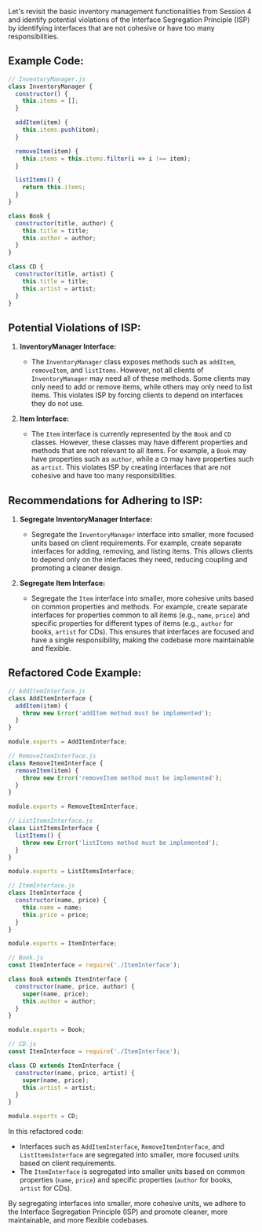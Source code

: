 Let's revisit the basic inventory management functionalities from Session 4 and identify potential violations of the Interface Segregation Principle (ISP) by identifying interfaces that are not cohesive or have too many responsibilities.

## Example Code:

```javascript
// InventoryManager.js
class InventoryManager {
  constructor() {
    this.items = [];
  }

  addItem(item) {
    this.items.push(item);
  }

  removeItem(item) {
    this.items = this.items.filter(i => i !== item);
  }

  listItems() {
    return this.items;
  }
}

class Book {
  constructor(title, author) {
    this.title = title;
    this.author = author;
  }
}

class CD {
  constructor(title, artist) {
    this.title = title;
    this.artist = artist;
  }
}
```

## Potential Violations of ISP:

1. **InventoryManager Interface:**
   - The `InventoryManager` class exposes methods such as `addItem`, `removeItem`, and `listItems`. However, not all clients of `InventoryManager` may need all of these methods. Some clients may only need to add or remove items, while others may only need to list items. This violates ISP by forcing clients to depend on interfaces they do not use.

2. **Item Interface:**
   - The `Item` interface is currently represented by the `Book` and `CD` classes. However, these classes may have different properties and methods that are not relevant to all items. For example, a `Book` may have properties such as `author`, while a `CD` may have properties such as `artist`. This violates ISP by creating interfaces that are not cohesive and have too many responsibilities.

## Recommendations for Adhering to ISP:

1. **Segregate InventoryManager Interface:**
   - Segregate the `InventoryManager` interface into smaller, more focused units based on client requirements. For example, create separate interfaces for adding, removing, and listing items. This allows clients to depend only on the interfaces they need, reducing coupling and promoting a cleaner design.

2. **Segregate Item Interface:**
   - Segregate the `Item` interface into smaller, more cohesive units based on common properties and methods. For example, create separate interfaces for properties common to all items (e.g., `name`, `price`) and specific properties for different types of items (e.g., `author` for books, `artist` for CDs). This ensures that interfaces are focused and have a single responsibility, making the codebase more maintainable and flexible.

## Refactored Code Example:

```javascript
// AddItemInterface.js
class AddItemInterface {
  addItem(item) {
    throw new Error('addItem method must be implemented');
  }
}

module.exports = AddItemInterface;
```

```javascript
// RemoveItemInterface.js
class RemoveItemInterface {
  removeItem(item) {
    throw new Error('removeItem method must be implemented');
  }
}

module.exports = RemoveItemInterface;
```

```javascript
// ListItemsInterface.js
class ListItemsInterface {
  listItems() {
    throw new Error('listItems method must be implemented');
  }
}

module.exports = ListItemsInterface;
```

```javascript
// ItemInterface.js
class ItemInterface {
  constructor(name, price) {
    this.name = name;
    this.price = price;
  }
}

module.exports = ItemInterface;
```

```javascript
// Book.js
const ItemInterface = require('./ItemInterface');

class Book extends ItemInterface {
  constructor(name, price, author) {
    super(name, price);
    this.author = author;
  }
}

module.exports = Book;
```

```javascript
// CD.js
const ItemInterface = require('./ItemInterface');

class CD extends ItemInterface {
  constructor(name, price, artist) {
    super(name, price);
    this.artist = artist;
  }
}

module.exports = CD;
```

In this refactored code:
- Interfaces such as `AddItemInterface`, `RemoveItemInterface`, and `ListItemsInterface` are segregated into smaller, more focused units based on client requirements.
- The `ItemInterface` is segregated into smaller units based on common properties (`name`, `price`) and specific properties (`author` for books, `artist` for CDs).

By segregating interfaces into smaller, more cohesive units, we adhere to the Interface Segregation Principle (ISP) and promote cleaner, more maintainable, and more flexible codebases.
